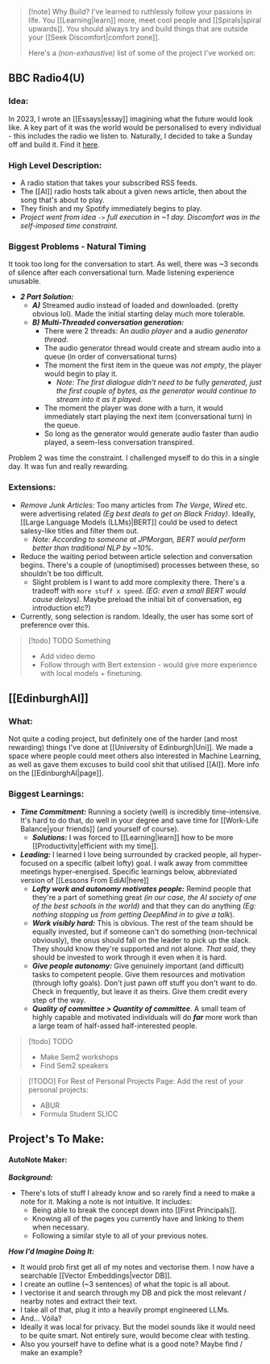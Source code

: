 > [!note] Why Build?
> I've learned to ruthlessly follow your passions in life. You [[Learning|learn]] more, meet cool people and [[Spirals|spiral upwards]]. You should always try and build things that are outside your [[Seek Discomfort|comfort zone]]. 
> 
> Here's a *(non-exhaustive)* list of some of the project I've worked on:

## BBC Radio4(U)

### Idea:
In 2023, I wrote an [[Essays|essay]] imagining what the future would look like. A key part of it was the world would be personalised to every individual - this includes the radio we listen to. Naturally, I decided to take a Sunday off and build it. Find it [here](https://github.com/theCampel/BBC-Radio-4U/tree/main).

### High Level Description:
- A radio station that takes your subscribed RSS feeds.
- The [[AI]] radio hosts talk about a given news article, then about the song that's about to play.
- They finish and my Spotify immediately begins to play. 
- *Project went from idea `->` full execution in ~1 day. Discomfort was in the self-imposed time constraint.* 

### Biggest Problems - Natural Timing
It took too long for the conversation to start. As well, there was ~3 seconds of silence after each conversational turn. Made listening experience unusable.
- ***2 Part Solution:*** 
	- ***A)*** Streamed audio instead of loaded and downloaded. (pretty obvious lol). Made the initial starting delay much more tolerable.
	- ***B) Multi-Threaded conversation generation:*** 
		- There were 2 threads: An *audio player* and a audio *generator thread*. 
		- The audio generator thread would create and stream audio into a queue (in order of conversational turns)
		- The moment the first item in the queue was *not empty*, the player would begin to play it. 
			- *Note: The first dialogue didn't need to be* fully *generated, just the first couple of bytes, as the generator would continue to stream into it as it played.*
		- The moment the player was done with a turn, it would immediately start playing the next item (conversational turn) in the queue. 
		- So long as the generator would generate audio faster than audio played, a seem-less conversation transpired.

Problem 2 was time the constraint. I challenged myself to do this in a single day. It was fun and really rewarding.

### Extensions:
- *Remove Junk Articles:* Too many articles from *The Verge*, *Wired* etc. were advertising related *(Eg best deals to get on Black Friday)*. Ideally, [[Large Language Models (LLMs)|BERT]] could be used to detect salesy-like titles and filter them out. 
	- *Note: According to someone at JPMorgan, BERT would perform better than traditional NLP by ~10%.*
- Reduce the waiting period between article selection and conversation begins. There's a couple of (unoptimised) processes between these, so shouldn't be too difficult. 
	- Slight problem is I want to add more complexity there. There's a tradeoff with `more stuff x speed`. *(EG: even a small BERT would cause delays).* Maybe preload the initial bit of conversation, eg introduction etc?)
- Currently, song selection is random. Ideally, the user has some sort of preference over this. 

> [!todo] TODO
> Something
> - Add video demo
> - Follow through with Bert extension - would give more experience with local models + finetuning.

## [[EdinburghAI]]
### What:
Not quite a coding project, but definitely one of the harder (and most rewarding) things I've done at [[University of Edinburgh|Uni]]. We made a space where people could meet others also interested in Machine Learning, as well as gave them excuses to build cool shit that utilised [[AI]]. More info on the [[EdinburghAI|page]].

### Biggest Learnings:
- ***Time Commitment:*** Running a society (well) is incredibly time-intensive. It's hard to do that, do well in your degree and save time for [[Work-Life Balance|your friends]] (and yourself of course). 
	- ***Solutions:*** I was forced to [[Learning|learn]] how to be more [[Productivity|efficient with my time]]. 
- ***Leading:*** I learned I love being surrounded by cracked people, all hyper-focused on a specific (albeit lofty) goal. I walk away from committee meetings hyper-energised. Specific learnings below, abbreviated version of [[Lessons From EdiAI|here]]
	- ***Lofty work and autonomy motivates people:*** Remind people that they're a part of something great *(in our case, the AI society of one of the best schools in the world)* and that they can do anything *(Eg: nothing stopping us from getting DeepMind in to give a talk*).  
	- ***Work visibly hard:*** This is obvious. The rest of the team should be equally invested, but if someone can't do something (non-technical obviously), the onus should fall on the leader to pick up the slack. They should know they're supported and not alone. *That said*, they should be invested to work through it even when it is hard.
	- ***Give people autonomy:*** Give genuinely important (and difficult) tasks to competent people. Give them resources and motivation (through lofty goals). Don't just pawn off stuff you don't want to do. Check in frequently, but leave it as theirs. Give them credit every step of the way. 
	- ***Quality of committee > Quantity of committee***. A small team of highly capable and motivated individuals will do ***far*** more work than a large team of half-assed half-interested people. 


> [!todo] TODO
> - Make Sem2 workshops
> - Find Sem2 speakers


> [!TODO] For Rest of Personal Projects Page:
> Add the rest of your personal projects:
> - ABUR
> - Formula Student SLICC

## Project's To Make:

#### AutoNote Maker:
***Background:***
- There's lots of stuff I already know and so rarely find a need to make a note for it. Making a note is not intuitive. It includes:
	- Being able to break the concept down into [[First Principals]].
	- Knowing all of the pages you currently have and linking to them when necessary. 
	- Following a similar style to all of your previous notes. 

***How I'd Imagine Doing It:***
- It would prob first get all of my notes and vectorise them. I now have a searchable [[Vector Embeddings|vector DB]]. 
- I create an outline (~3 sentences) of what the topic is all about. 
- I vectorise it and search through my DB and pick the most relevant / nearby notes and extract their text.
- I take all of that, plug it into a heavily prompt engineered LLMs. 
- And... Vóila?
- Ideally it was local for privacy. But the model sounds like it would need to be quite smart. Not entirely sure, would become clear with testing. 
- Also you yourself have to define what is a good note? Maybe find / make an example? 




